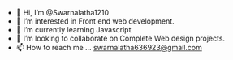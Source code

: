 - 👋 Hi, I’m @Swarnalatha1210
- 👀 I’m interested in Front end web development.
- 🌱 I’m currently learning Javascript
- 💞️ I’m looking to collaborate on Complete Web design projects.
- 📫 How to reach me ...
swarnalatha636923@gmail.com

<!---
Swarnalatha1210/Swarnalatha1210 is a ✨ special ✨ repository because its `README.md` (this file) appears on your GitHub profile.
You can click the Preview link to take a look at your changes.
--->
